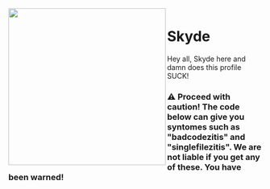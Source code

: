 <img align="left" src="https://avatars.githubusercontent.com/u/86922118?v=4" width="312px">

# Skyde

Hey all, Skyde here and damn does this profile SUCK!




### ⚠️ Proceed with caution! The code below can give you syntomes such as "badcodezitis" and "singlefilezitis". We are not liable if you get any of these. You have been warned!
